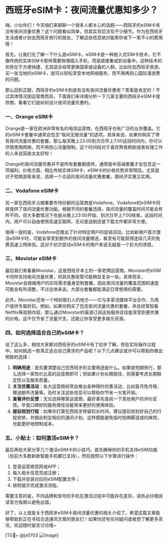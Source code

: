 # 西班牙eSIM卡：夜间流量优惠知多少？

嗨，小伙伴们！今天咱们来聊聊一个很多人都关心的话题——西班牙的eSIM卡有没有夜间流量优惠？这个问题看似简单，但其实背后涉及不少细节。作为在西班牙生活或者计划去西班牙旅行的朋友，了解这些信息绝对能帮你省下一笔不小的费用哦！

首先，让我们先了解一下什么是eSIM卡。eSIM卡是一种嵌入式SIM卡技术，它不像传统的实体SIM卡那样需要物理插入手机，而是直接集成到设备中。这种技术的优势在于方便快捷，尤其适合经常更换国家或设备的人群。比如你去西班牙旅游，买一张当地的eSIM卡，就可以轻松享受本地网络服务，而不用再担心国际漫游费的问题。

那么回到正题，西班牙的eSIM卡到底有没有夜间流量优惠呢？答案是肯定的！不过具体情况因运营商而异。下面我们来详细分析一下几家主要的西班牙eSIM卡提供商，看看它们是如何设计夜间流量优惠的。

### 一、Orange eSIM卡

Orange是一家在欧洲非常有名的电信运营商，在西班牙也有广泛的业务覆盖。它的eSIM卡套餐中通常会包含“夜间无限流量”的选项。具体来说，如果你购买了带有夜间流量优惠的套餐，那么每天晚上23:00到次日早上7:00这段时间内，你可以尽情使用网络，而不用担心流量限制。这个时间段对于喜欢熬夜刷剧或者处理工作的人来说简直太友好啦！

Orange的夜间流量优惠并不是所有套餐都提供，通常是中高端套餐才会包含这一项福利。价格方面，相比传统实体SIM卡，eSIM卡的价格优势非常明显。尤其是对于短期游客来说，选择一个合适的夜间流量优惠套餐，既经济实惠又实用。

### 二、Vodafone eSIM卡

另一家在西班牙占据重要市场份额的运营商是Vodafone。Vodafone的eSIM卡同样提供了夜间流量优惠功能。根据不同的套餐选择，夜间流量的覆盖时间可能会有所不同，但大多数情况下也是从晚上23:00开始，到次日早上7:00结束。这段时间内，用户可以自由使用高速互联网，无论是追剧还是下载文件都非常方便。

值得一提的是，Vodafone还推出了针对特定用户的促销活动。比如新用户首次激活eSIM卡时，可能会享受到额外的夜间流量赠送，甚至有可能获得连续几天的免费高速上网体验。这对于初次尝试eSIM卡的用户来说无疑是一个巨大的诱惑。

### 三、Movistar eSIM卡

最后我们来看看Movistar，这是西班牙本土的一家老牌运营商。Movistar的eSIM卡同样支持夜间流量优惠，但其优惠政策可能稍显复杂一些。具体而言，Movistar会根据用户的实际需求量身定制套餐，因此夜间流量的覆盖范围和速度可能会有所调整。不过总体来说，大部分套餐都能满足日常使用的需要。

此外，Movistar还有一个特别吸引人的地方——它与多家流媒体平台合作，为用户提供专属折扣。例如，如果你购买了包含夜间流量优惠的套餐，并且经常观看Netflix等视频内容，那么通过Movistar的渠道订阅这些服务往往能享受到更优惠的价格。这不仅节省了流量开支，还能让你享受更多娱乐资源。

### 四、如何选择适合自己的eSIM卡？

说了这么多，相信大家都对西班牙的eSIM卡有了初步了解。但在实际操作过程中，如何挑选一款真正适合自己需求的产品呢？以下几点建议或许可以帮助你做出明智的选择：

1. **明确用途**：首先要清楚自己在西班牙的主要用途是什么。如果是短期旅行，那么选择一家性价比高的运营商即可；但如果计划长期居住，则需要考虑长期稳定性以及服务质量。
2. **关注优惠活动**：各大运营商经常会推出各种限时优惠活动，比如首月免月租、赠送额外流量等。及时关注这些信息可以帮助你节省一大笔开销。
3. **查看评价反馈**：无论选择哪家运营商，最好事先查阅一下其他用户的评价反馈。毕竟口碑好的服务商往往能带来更好的使用体验。
4. **提前规划行程**：如果你打算在西班牙停留较长时间，建议提前规划好自己的行程安排，并据此制定相应的通讯计划。这样既能避免临时抱佛脚造成的麻烦，也能更好地控制成本。

### 五、小贴士：如何激活eSIM卡？

最后再给大家分享几个激活eSIM卡的小技巧。首先确保你的手机支持eSIM功能（目前大多数新款智能手机都已支持），然后按照以下步骤进行操作：

1. 登录运营商官网或APP；
2. 输入相关信息完成注册；
3. 下载并安装对应的eSIM配置文件；
4. 按照提示完成激活流程。

需要注意的是，不同品牌和型号的手机在激活过程中可能存在差异，请务必仔细阅读官方指南以避免出错。

好了，以上就是关于西班牙eSIM卡夜间流量优惠的相关介绍了。希望这篇文章能够帮助到正在寻找合适通讯方案的朋友们！如果你还有任何疑问或者想了解更多资讯，欢迎随时留言讨论哦~

[TG💪+ @jx0703 ![Image](https://github.com/user-attachments/assets/dbca1d08-cadb-493c-b0ec-ad6f7a83f270)]